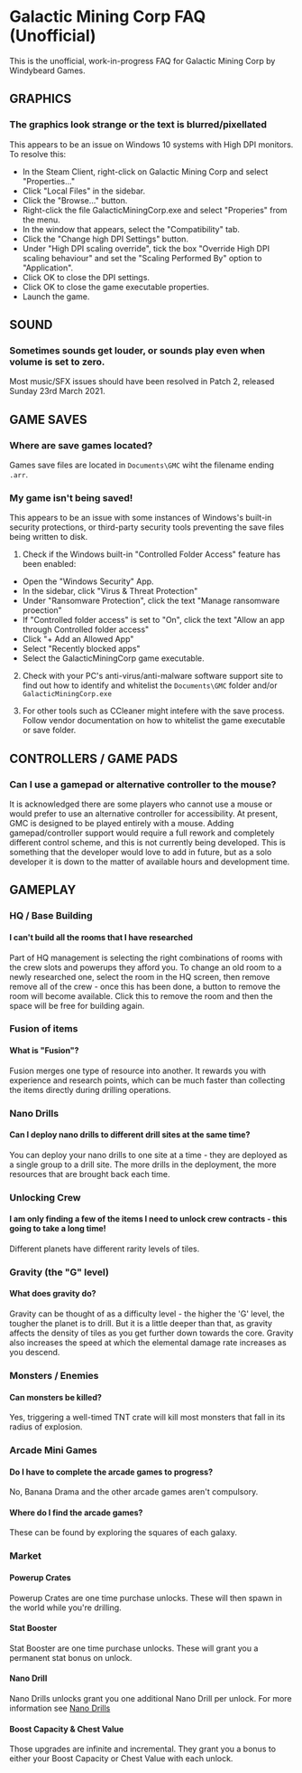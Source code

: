 
# Galactic Mining Corp FAQ (Unofficial)

This is the unofficial, work-in-progress FAQ for Galactic Mining Corp by Windybeard Games.

## GRAPHICS

### The graphics look strange or the text is blurred/pixellated

This appears to be an issue on Windows 10 systems with High DPI monitors. To resolve this:

- In the Steam Client, right-click on Galactic Mining Corp and select "Properties..."
- Click "Local Files" in the sidebar.
- Click the "Browse..." button.
- Right-click the file GalacticMiningCorp.exe and select "Properies" from the menu.
- In the window that appears, select the "Compatibility" tab.
- Click the "Change high DPI Settings" button.
- Under "High DPI scaling override", tick the box "Override High DPI scaling behaviour" and set the "Scaling Performed By" option to "Application".
- Click OK to close the DPI settings.
- Click OK to close the game executable properties.
- Launch the game.


## SOUND

### Sometimes sounds get louder, or sounds play even when volume is set to zero.

Most music/SFX issues should have been resolved in Patch 2, released Sunday 23rd March 2021.


## GAME SAVES

### Where are save games located?

Games save files are located in `Documents\GMC` wiht the filename ending `.arr`.


### My game isn't being saved!

This appears to be an issue with some instances of Windows's built-in security protections, or third-party security tools preventing the save files being written to disk.

1. Check if the Windows built-in "Controlled Folder Access" feature has been enabled:

- Open the  "Windows Security" App.
- In the sidebar, click "Virus & Threat Protection"
- Under "Ransomware Protection", click the text "Manage ransomware proection"
- If "Controlled folder access" is set to "On", click the text "Allow an app through Controlled folder access"
- Click "+ Add an Allowed App"
- Select "Recently blocked apps"
- Select the GalacticMiningCorp game executable.

2. Check with your PC's anti-virus/anti-malware software support site to find out how to identify and whitelist the `Documents\GMC` folder and/or `GalacticMiningCorp.exe`

3. For other tools such as CCleaner might intefere with the save process. Follow vendor documentation on how to whitelist the game executable or save folder.


## CONTROLLERS / GAME PADS

### Can I use a gamepad or alternative controller to the mouse?

It is acknowledged there are some players who cannot use a mouse or would prefer to use an alternative controller for accessibility. At present, GMC is designed to be played entirely with a mouse. Adding gamepad/controller support would require a full rework and completely different control scheme, and this is not currently being developed. This is something that the developer would love to add in future, but as a solo developer it is down to the matter of available hours and development time.


## GAMEPLAY

### HQ / Base Building

#### I can't build all the rooms that I have researched

Part of HQ management is selecting the right combinations of rooms with the crew slots and powerups they afford you. To change an old room to a newly researched one, select the room in the HQ screen, then remove remove all of the crew - once this has been done, a button to remove the room will become available. Click this to remove the room and then the space will be free for building again.


### Fusion of items

#### What is "Fusion"?

Fusion merges one type of resource into another. It rewards you with experience and research points, which can be much faster than collecting the items directly during drilling operations.

### Nano Drills

#### Can I deploy nano drills to different drill sites at the same time?

You can deploy your nano drills to one site at a time - they are deployed as a single group to a drill site. The more drills in the deployment, the more resources that are brought back each time.


### Unlocking Crew

#### I am only finding a few of the items I need to unlock crew contracts - this going to take a long time!

Different planets have different rarity levels of tiles.


### Gravity (the "G" level)

#### What does gravity do?

Gravity can be thought of as a difficulty level - the higher the 'G' level, the tougher the planet is to drill. But it is a little deeper than that, as gravity affects the density of tiles as you get further down towards the core. Gravity also increases the speed at which the elemental damage rate increases as you descend.

### Monsters / Enemies

#### Can monsters be killed?

Yes, triggering a well-timed TNT crate will kill most monsters that fall in its radius of explosion.


### Arcade Mini Games 

#### Do I have to complete the arcade games to progress?

No, Banana Drama and the other arcade games aren't compulsory. 


#### Where do I find the arcade games?

These can be found by exploring the squares of each galaxy.

### Market

#### Powerup Crates

Powerup Crates are one time purchase unlocks.
These will then spawn in the world while you're drilling.

#### Stat Booster

Stat Booster are one time purchase unlocks.
These will grant you a permanent stat bonus on unlock.

#### Nano Drill

Nano Drills unlocks grant you one additional Nano Drill per unlock.
For more information see [Nano Drills](#Nano-Drills)

#### Boost Capacity & Chest Value

Those upgrades are infinite and incremental. They grant you a bonus to either your Boost Capacity or Chest Value with each unlock.
